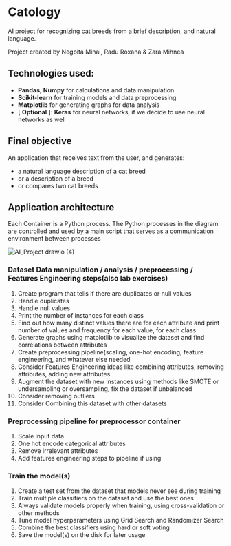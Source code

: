 # Catology
AI project for recognizing cat breeds from a brief description, and natural language.

Project created by Negoita Mihai, Radu Roxana & Zara Mihnea

## Technologies used:
- **Pandas**, **Numpy** for calculations and data manipulation
- **Scikit-learn** for training models and data preprocessing
- **Matplotlib** for generating graphs for data analysis
- [ **Optional** ]: **Keras** for neural networks, if we decide to use neural networks as well

## Final objective 
An application that receives text from the user, and generates:
- a natural language description of a cat breed
- or a description of a breed
- or compares two cat breeds
## Application architecture
Each Container is a Python process. The Python processes in the diagram are controlled and used by a main script that serves as a communication environment between processes

![AI_Project drawio (4)](https://github.com/user-attachments/assets/2fb0fcdc-d9d7-49b2-8f9d-f74dab362e54)

### Dataset Data manipulation / analysis / preprocessing / Features Engineering steps(also lab exercises)
1. Create program that tells if there are duplicates or null values
2. Handle duplicates
3. Handle null values
4. Print the number of instances for each class
6. Find out how many distinct values there are for each attribute and print number of values and frequency for each value, for each class
7. Generate graphs using matplotlib to visualize the dataset and find correlations between attributes
8. Create preprocessing pipeline(scaling, one-hot encoding, feature engineering, and whatever else needed
9. Consider Features Engineering ideas like combining attributes, removing attributes, adding new attributes.
10. Augment the dataset with new instances using methods like SMOTE or undersampling or oversampling, fix the dataset if unbalanced
11. Consider removing outliers
12. Consider Combining this dataset with other datasets

### Preprocessing pipeline for preprocessor container
1. Scale input data
2. One hot encode categorical attributes
3. Remove irrelevant attributes
4. Add features engineering steps to pipeline if using

### Train the model(s)
1. Create a test set from the dataset that models never see during training
2. Train multiple classifiers on the dataset and use the best ones
3. Always validate models properly when training, using cross-validation or other methods
4. Tune model hyperparameters using Grid Search and Randomizer Search
5. Combine the best classifiers using hard or soft voting
6. Save the model(s) on the disk for later usage
